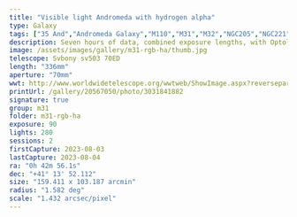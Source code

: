```yaml
---
title: "Visible light Andromeda with hydrogen alpha"
type: Galaxy
tags: ["35 And","Andromeda Galaxy","M110","M31","M32","NGC205","NGC221","NGC224","The star ν And"]
description: Seven hours of data, combined exposure lengths, with Optolong l-eXtreme filter for hydrogen alpha.
image: /assets/images/gallery/m31-rgb-ha/thumb.jpg
telescope: Svbony sv503 70ED
length: "336mm"
aperture: "70mm"
wwt: http://www.worldwidetelescope.org/wwtweb/ShowImage.aspx?reverseparity=True&scale=1.431833&name=m31-rgb-ha.jpg&imageurl=https://deepskyworkflows.com/assets/images/gallery/m31-rgb-ha/m31-rgb-ha.jpg&credits=Jeremy+Likness+at+DeepSkyWorkflows.com&creditsUrl=https://deepskyworkflows.com/&ra=10.672543&dec=40.610179&x=3921.5&y=3614.6&rotation=377.56&thumb=https://deepskyworkflows.com/assets/images/gallery/m31-rgb-ha/thumb.jpg
printUrl: /gallery/20567050/photo/3031841882
signature: true
group: m31
folder: m31-rgb-ha
exposure: 90
lights: 280
sessions: 2
firstCapture: 2023-08-03
lastCapture: 2023-08-04
ra: "0h 42m 56.1s"
dec: "+41° 13' 52.112"
size: "159.411 x 103.187 arcmin"
radius: "1.582 deg"
scale: "1.432 arcsec/pixel"
---
```

